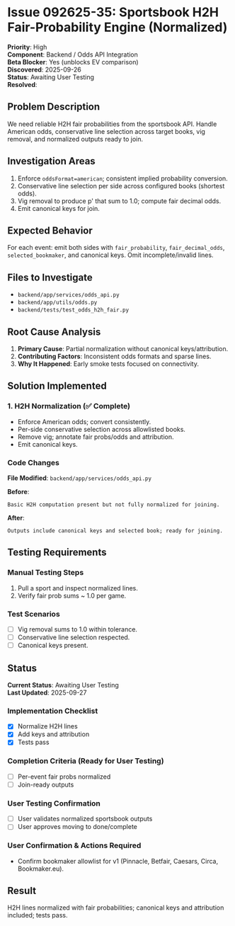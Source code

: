 # Issue 092625-35: Sportsbook H2H Fair-Probability Engine (Normalized)

**Priority**: High  
**Component**: Backend / Odds API Integration  
**Beta Blocker**: Yes (unblocks EV comparison)  
**Discovered**: 2025-09-26  
**Status**: Awaiting User Testing  
**Resolved**: 

## Problem Description

We need reliable H2H fair probabilities from the sportsbook API. Handle American odds, conservative line selection across target books, vig removal, and normalized outputs ready to join.

## Investigation Areas

1. Enforce `oddsFormat=american`; consistent implied probability conversion.  
2. Conservative line selection per side across configured books (shortest odds).  
3. Vig removal to produce p' that sum to 1.0; compute fair decimal odds.  
4. Emit canonical keys for join.

## Expected Behavior

For each event: emit both sides with `fair_probability`, `fair_decimal_odds`, `selected_bookmaker`, and canonical keys. Omit incomplete/invalid lines.

## Files to Investigate

- `backend/app/services/odds_api.py`  
- `backend/app/utils/odds.py`  
- `backend/tests/test_odds_h2h_fair.py`

## Root Cause Analysis

1. **Primary Cause**: Partial normalization without canonical keys/attribution.  
2. **Contributing Factors**: Inconsistent odds formats and sparse lines.  
3. **Why It Happened**: Early smoke tests focused on connectivity.

## Solution Implemented

### 1. H2H Normalization (✅ Complete)
- Enforce American odds; convert consistently.  
- Per-side conservative selection across allowlisted books.  
- Remove vig; annotate fair probs/odds and attribution.  
- Emit canonical keys.

### Code Changes

**File Modified**: `backend/app/services/odds_api.py`

**Before**:
```text
Basic H2H computation present but not fully normalized for joining.
```

**After**:
```text
Outputs include canonical keys and selected book; ready for joining.
```

## Testing Requirements

### Manual Testing Steps
1. Pull a sport and inspect normalized lines.  
2. Verify fair prob sums ~ 1.0 per game.

### Test Scenarios
- [ ] Vig removal sums to 1.0 within tolerance.  
- [ ] Conservative line selection respected.  
- [ ] Canonical keys present.

## Status

**Current Status**: Awaiting User Testing  
**Last Updated**: 2025-09-27

### Implementation Checklist
- [x] Normalize H2H lines  
- [x] Add keys and attribution  
- [x] Tests pass

### Completion Criteria (Ready for User Testing)
- [ ] Per-event fair probs normalized  
- [ ] Join-ready outputs

### User Testing Confirmation
- [ ] User validates normalized sportsbook outputs  
- [ ] User approves moving to done/complete

### User Confirmation & Actions Required
- Confirm bookmaker allowlist for v1 (Pinnacle, Betfair, Caesars, Circa, Bookmaker.eu).

## Result

H2H lines normalized with fair probabilities; canonical keys and attribution included; tests pass.
